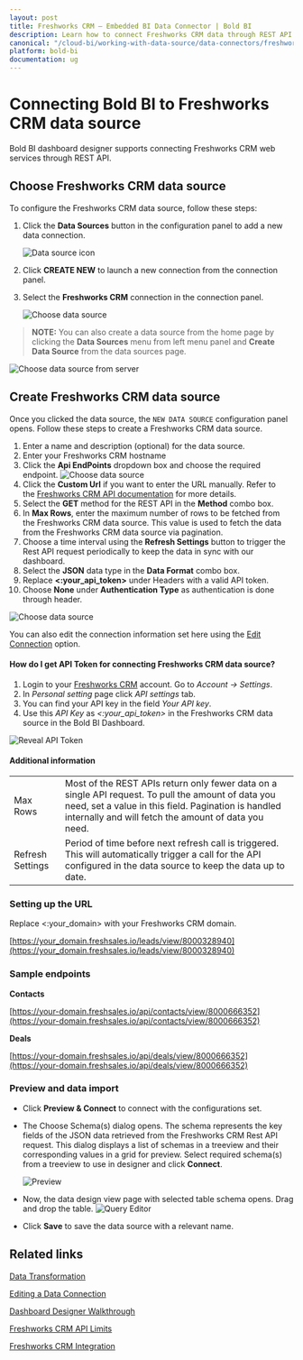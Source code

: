 ```yaml
---
layout: post
title: Freshworks CRM – Embedded BI Data Connector | Bold BI 
description: Learn how to connect Freshworks CRM data through REST API endpoint with Bold BI Embedded and create data source.
canonical: "/cloud-bi/working-with-data-source/data-connectors/freshwork-crm/"
platform: bold-bi
documentation: ug
---
```


# Connecting Bold BI to Freshworks CRM data source
Bold BI dashboard designer supports connecting Freshworks CRM web services through REST API. 

## Choose Freshworks CRM data source
To configure the Freshworks CRM data source, follow these steps:
1. Click the **Data Sources** button in the configuration panel to add a new data connection.

   ![Data source icon](/static/assets/embedded/working-with-datasource/data-connectors/images/common/DataSourcesIcon.png)

2. Click **CREATE NEW** to launch a new connection from the connection panel.
3. Select the **Freshworks CRM** connection in the connection panel.

   ![Choose data source](/static/assets/embedded/working-with-datasource/data-connectors/images/freshworks-CRM/ChooseDS.png)

> **NOTE:**  You can also create a data source from the home page by clicking the **Data Sources** menu from left menu panel and **Create Data Source** from the data sources page.

   ![Choose data source from server](/static/assets/embedded/working-with-datasource/data-connectors/images/freshworks-CRM/ChooseDS_server.png)
   
## Create Freshworks CRM data source
Once you clicked the data source, the `NEW DATA SOURCE` configuration panel opens. Follow these steps to create a Freshworks CRM data source.
1. Enter a name and description (optional) for the data source.
2. Enter your Freshworks CRM hostname
3. Click the **Api EndPoints** dropdown box and choose the required endpoint.
    ![Choose data source](/static/assets/embedded/working-with-datasource/data-connectors/images/freshworks-CRM/Select_EndPoint.png)
4. Click the **Custom Url** if you want to enter the URL manually. Refer to the [Freshworks CRM API documentation](https://developers.freshworks.com/crm/api/#getting-started) for more details.
5. Select the **GET** method for the REST API in the **Method** combo box.
6. In **Max Rows**, enter the maximum number of rows to be fetched from the Freshworks CRM data source. This value is used to fetch the data from the Freshworks CRM data source via pagination.
7. Choose a time interval using the **Refresh Settings** button to trigger the Rest API request periodically to keep the data in sync with our dashboard.  
8. Select the **JSON** data type in the **Data Format** combo box.
9. Replace **&lt;:your_api_token&gt;** under Headers with a valid API token.
10. Choose **None** under **Authentication Type** as authentication is done through header.

   ![Choose data source](/static/assets/embedded/working-with-datasource/data-connectors/images/freshworks-CRM/DataSource.png)

You can also edit the connection information set here using the [Edit Connection](/embedded-bi/working-with-data-source/editing-a-data-connection/) option.

#### How do I get API Token for connecting Freshworks CRM data source?

1. Login to your [Freshworks CRM](https://www.freshworks.com/freshsales-crm/login/) account. Go to *Account -> Settings*.
2. In *Personal setting* page click *API settings* tab.
3. You can find your API key in the field *Your API key*.
4. Use this *API Key* as *&lt;:your_api_token&gt;* in the Freshworks CRM data source in the Bold BI Dashboard.

![Reveal API Token](/static/assets/embedded/working-with-datasource/data-connectors/images/freshworks-CRM/APIToken.png)

#### Additional information
<table width="600">
<tr>
<td>
Max Rows
</td>
<td>
Most of the REST APIs return only fewer data on a single API request. To pull the amount of data you need, set a value in this field.  
Pagination is handled internally and will fetch the amount of data you need.
</td>
</tr>
<tr>
<td>
Refresh Settings
</td>
<td>
Period of time before next refresh call is triggered. This will automatically trigger a call for the API configured in the data source to keep the data up to date.
</td>
</tr>
</table>

### Setting up the URL

Replace &lt;:your_domain&gt; with your Freshworks CRM domain.

[https://your_domain.freshsales.io/leads/view/8000328940](https://your_domain.freshsales.io/leads/view/8000328940)   

### Sample endpoints

**Contacts**

[https://your-domain.freshsales.io/api/contacts/view/8000666352](https://your-domain.freshsales.io/api/contacts/view/8000666352)

**Deals**

[https://your-domain.freshsales.io/api/deals/view/8000666352](https://your-domain.freshsales.io/api/deals/view/8000666352)

### Preview and data import
* Click **Preview & Connect** to connect with the configurations set.
* The Choose Schema(s) dialog opens. The schema represents the key fields of the JSON data retrieved from the Freshworks CRM Rest API request. This dialog displays a list of schemas in a treeview and their corresponding values in a grid for preview. Select required schema(s) from a treeview to use in designer and click **Connect**.

   ![Preview](/static/assets/embedded/working-with-datasource/data-connectors/images/common/Preview.png)

* Now, the data design view page with selected table schema opens. Drag and drop the table.
   ![Query Editor](/static/assets/embedded/working-with-datasource/data-connectors/images/common/QueryEditor.png)

* Click **Save** to save the data source with a relevant name.

## Related links
[Data Transformation](/embedded-bi/working-with-data-source/transforming-data/joining-table/)

[Editing a Data Connection](/embedded-bi/working-with-data-source/editing-a-data-connection/)   

[Dashboard Designer Walkthrough](/embedded-bi/getting-started/bold-bi-walk-through/)

[Freshworks CRM API Limits](https://support.freshsales.io/support/solutions/articles/223406-does-freshsales-have-api-request-limits-for-an-account-)

[Freshworks CRM Integration](https://www.boldbi.com/integrations/freshsales?utm_source=syncfusion&utm_medium=documentation&utm_campaign=boldbifreshsalesintegration)